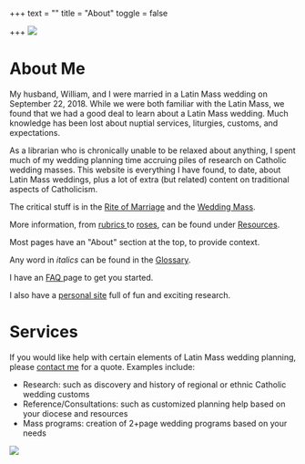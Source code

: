 +++
text = ""
title = "About"
toggle = false

+++
![](/uploads/59120965_2199110453733445_7574780640223035392_n.jpg)

# About Me

My husband, William, and I were married in a Latin Mass wedding on September 22, 2018. While we were both familiar with the Latin Mass, we found that we had a good deal to learn about a Latin Mass wedding. Much knowledge has been lost about nuptial services, liturgies, customs, and expectations.

As a librarian who is chronically unable to be relaxed about anything, I spent much of my wedding planning time accruing piles of research on Catholic wedding masses. This website is everything I have found, to date, about Latin Mass weddings, plus a lot of extra (but related) content on traditional aspects of Catholicism.

The critical stuff is in the [Rite of Marriage](https://www.latinmasswedding.com/rite-of-marriage/) and the [Wedding Mass](https://www.latinmasswedding.com/the-wedding-mass/).

More information, from [rubrics ](https://www.latinmasswedding.com/resources/rubrics-for-the-wedding-mass/)to [roses](https://www.latinmasswedding.com/resources/flowers/), can be found under [Resources](https://www.latinmasswedding.com/resources/).

Most pages have an "About" section at the top, to provide context.

Any word in _italics_ can be found in the [Glossary](https://www.latinmasswedding.com/resources/glossary/).

I have an [FAQ ](https://www.latinmasswedding.com/resources/faqs/)page to get you started.

I also have a [personal site](http://sharonkabel.wordpress.com) full of fun and exciting research.

# Services

If you would like help with certain elements of Latin Mass wedding planning, please [contact me](https://www.latinmasswedding.com/#contact) for a quote. Examples include:

* Research: such as discovery and history of regional or ethnic Catholic wedding customs
* Reference/Consultations: such as customized planning help based on your diocese and resources
* Mass programs: creation of 2+page wedding programs based on your needs

![](/uploads/_MG_0753-min.JPG)
